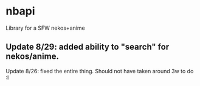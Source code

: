 # nbapi
Library for a SFW nekos+anime

Update 8/29:
added ability to "search" for nekos/anime.
-----------------------------------
Update 8/26:
fixed the entire thing. 
Should not have taken around 3w to do :I
